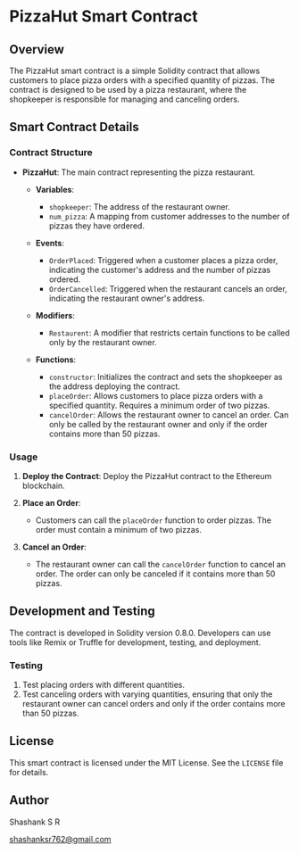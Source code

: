 # PizzaHut Smart Contract 

## Overview

The PizzaHut smart contract is a simple Solidity contract that allows customers to place pizza orders with a specified quantity of pizzas. The contract is designed to be used by a pizza restaurant, where the shopkeeper is responsible for managing and canceling orders.

## Smart Contract Details

### Contract Structure

- **PizzaHut**: The main contract representing the pizza restaurant.
  - **Variables**:
    - `shopkeeper`: The address of the restaurant owner.
    - `num_pizza`: A mapping from customer addresses to the number of pizzas they have ordered.

  - **Events**:
    - `OrderPlaced`: Triggered when a customer places a pizza order, indicating the customer's address and the number of pizzas ordered.
    - `OrderCancelled`: Triggered when the restaurant cancels an order, indicating the restaurant owner's address.

  - **Modifiers**:
    - `Restaurent`: A modifier that restricts certain functions to be called only by the restaurant owner.

  - **Functions**:
    - `constructor`: Initializes the contract and sets the shopkeeper as the address deploying the contract.
    - `placeOrder`: Allows customers to place pizza orders with a specified quantity. Requires a minimum order of two pizzas.
    - `cancelOrder`: Allows the restaurant owner to cancel an order. Can only be called by the restaurant owner and only if the order contains more than 50 pizzas.

### Usage

1. **Deploy the Contract**: Deploy the PizzaHut contract to the Ethereum blockchain.

2. **Place an Order**:
   - Customers can call the `placeOrder` function to order pizzas. The order must contain a minimum of two pizzas.

3. **Cancel an Order**:
   - The restaurant owner can call the `cancelOrder` function to cancel an order. The order can only be canceled if it contains more than 50 pizzas.

## Development and Testing

The contract is developed in Solidity version 0.8.0. Developers can use tools like Remix or Truffle for development, testing, and deployment.


### Testing

1. Test placing orders with different quantities.
2. Test canceling orders with varying quantities, ensuring that only the restaurant owner can cancel orders and only if the order contains more than 50 pizzas.

## License

This smart contract is licensed under the MIT License. See the `LICENSE` file for details.

## Author

Shashank S R

shashanksr762@gmail.com
